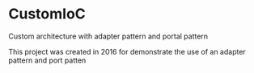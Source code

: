 # CustomIoC

Custom architecture with adapter pattern and portal pattern

This project was created in 2016 for demonstrate the use of an adapter pattern and port patten


